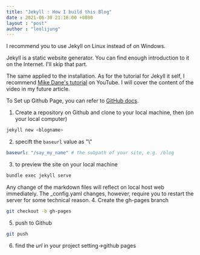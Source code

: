 ```yaml
---
title: "Jekyll : How I build this Blog"
date : 2021-06-30 21:16:00 +0800
layout : "post"
author : "leolijung"
---
```

I recommend you to use Jekyll on Linux instead of on Windows.

Jekyll is a static website generator. You can find enough introduction to it on the Internet.
I'll skip that part.

The same applied to the installation.
As for the tutorial for Jekyll it self, I recommend [Mike Dane's tutorial](https://www.youtube.com/watch?v=T1itpPvFWHI&list=PLLAZ4kZ9dFpOPV5C5Ay0pHaa0RJFhcmcB&index=1) on YouTube.
I will cover the content of the video in my future article.

To Set up Github Page, you can refer to [GitHub docs](https://docs.github.com/en/pages/setting-up-a-github-pages-site-with-jekyll).

1. Create a repository on Github and clone to your local machine, then (on your local computer)
```bash
jekyll new <blogname>
```
2. specift the `baseurl` value as "\\<your-project-name>"
```yaml
baseurl: "/say_my_name" # the subpath of your site, e.g. /blog
```
3. to preview the site on your local machine
```bash
bundle exec jekyll serve
```
Any change of the markdown files will reflect on local host web immediately.
The \_config.yaml changes, however, require you to restart the server for some technical reason.
4. Create the gh-pages branch
```bash
git checkout -b gh-pages
```
5. push to Github
```bash
git push
```
6. find the *url* in your project setting->github pages


